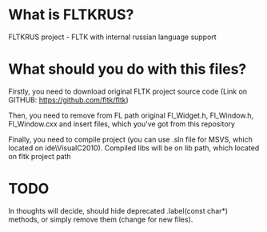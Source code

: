 # What is FLTKRUS?
FLTKRUS project - FLTK with internal russian language support

# What should you do with this files?
Firstly, you need to download original FLTK project source code (Link on GITHUB: https://github.com/fltk/fltk)

Then, you need to remove from FL path original Fl_Widget.h, Fl_Window.h, Fl_Window.cxx and insert files, which you've got from this repository

Finally, you need to compile project (you can use .sln file for MSVS, which located on ide\VisualC2010). Compiled libs will be on lib path, which located on fltk project path

# TODO
In thoughts will decide, should hide deprecated .label(const char*) methods, or simply remove them (change for new files).

